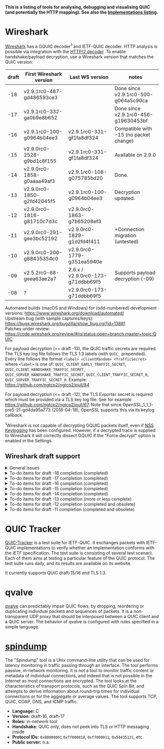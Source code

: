 
**This is a listing of tools for analysing, debugging and visualising QUIC (and potentially the HTTP mapping). See also the [Implementations listing](Implementations).**

# Wireshark
[Wireshark](https://wireshark.org/) has a GQUIC decoder<sup>1</sup> and IETF-QUIC decoder. HTTP analysis is possible via integration with the [HTTP/2 decoder](https://wiki.wireshark.org/HTTP2). To enable handshake/payload decryption, use a Wireshark version that matches the QUIC version:

 | draft | First Wireshark version | Last WS version | notes |
 | -- | -- | -- | -- |
 | -18 | v2.9.1rc0-487-gd486593ce3 | | Done since v2.9.1rc0-500-g064a5c90ca |
 | -17 | v2.9.1rc0-332-ga0b9e8b652 | | Done since v2.9.1rc0-456-g19630453bf |
 | -16 | v2.9.1rc0-100-g0964b04ee3 | v2.9.1rc0-331-gf1fa8df324 | Compatible with -15 (no packet change) |
 | -15 | v2.9.0rc0-2528-g9bd1c8f155 | v2.9.1rc0-331-gf1fa8df324 | Available on 2.9.0 |
 | -14 | v2.9.0rc0-1858-g0aaaa49af3 | v2.9.1rc0-108-g075785bd20 | Done. |
 | -13 | v2.9.0rc0-1850-g2fd42045f5 | v2.9.1rc0-100-g0964b04ee3 | Decryption updated. |
 | -12 | v2.9.0rc0-1816-g81710c7d3c | v2.9.0rc0-1863-g7b65208ef3
 | -11 | v2.9.0rc0-291-gee3bc52192 | v2.9.0rc0-1829-g1d2fd4f411 | +Connection migration (untested) |
 | -10 | v2.9.0rc0-200-g88435354c0 | v2.9.0rc0-1779-g351ea5940e
 | -09 | v2.5.2rc0-68-geea63ae2a7 | 2.6.x / v2.9.0rc0-173-g71ddbb69f5 | Supports payload decryption (-09) |
 | -08 | ? | v2.9.0rc0-173-g71ddbb69f5 |

Automated builds (macOS and Windows) for (odd-numbered) development versions: https://www.wireshark.org/download/automated/  
Upstream bug (with sample captures/keys): https://bugs.wireshark.org/bugzilla/show_bug.cgi?id=13881  
Patches under review: https://code.wireshark.org/review/#/q/status:open+branch:master+topic:QUIC

For payload decryption (>= draft -13), the QUIC traffic secrets are required. The TLS key log file follows the TLS 1.3 labels (with `QUIC_` prepended). Every line follows the format `<label> <ClientRandom> <TrafficSecret>` where `<label>` is one of:
`QUIC_CLIENT_EARLY_TRAFFIC_SECRET`, 
`QUIC_CLIENT_HANDSHAKE_TRAFFIC_SECRET`, 
`QUIC_SERVER_HANDSHAKE_TRAFFIC_SECRET`, 
`QUIC_CLIENT_TRAFFIC_SECRET_0`, 
`QUIC_SERVER_TRAFFIC_SECRET_0`. Example: https://github.com/ngtcp2/ngtcp2/pull/84

For payload decryption (<= draft -12), the TLS Exporter secret is required which must be provided via a TLS key log file. See for example https://github.com/ngtcp2/ngtcp2/pull/67. Note that since OpenSSL_1_1_1-pre5-21-gd4da95a773 (2018-04-18), OpenSSL supports this via its keylog callback.

<sup>1</sup>Wireshark is not capable of decrypting GQUIC packets itself, even if [NSS Keylogging](https://developer.mozilla.org/en-US/docs/Mozilla/Projects/NSS/Key_Log_Format) has been configured. However, if a decrypted trace is supplied to Wireshark it will correctly dissect GQUIC if the "Force decrypt" option is enabled in the Settings.

## Wireshark draft support
<details><summary>General issues</summary>

- [ ] TLS 1.3 handshake fragmentation over multiple packets.
- [ ] Key Update: verify decrypted result before switching cipher.
- [x] Connection migration: supported as of v2.9.0rc0-1879-g17bc055138 (tested with draft -14)
- [ ] Stream ID dissection (two LSB -> direction/initiator)
- [ ] Stateless reset (format changed again in draft -17) https://tools.ietf.org/html/draft-ietf-quic-transport-17#section-10.4
- [ ] ...
</details>

<details><summary>To-do items for draft -18 completion (completed)</summary>

- [x] Rename ACK Blocks to ACK Ranges, move First ACK Range field, rename ECN Section -> ECN Counters. https://code.wireshark.org/review/31688
- [x] Rename 0-RTT Protected -> 0-RTT https://code.wireshark.org/review/31685
- [x] Rename stream Final Offset -> Final Size; FINAL_OFFSET_ERROR -> FINAL_SIZE_ERROR https://code.wireshark.org/review/31687
- [x] PreferredAdress: split ipVersion/ipAddress in ipv4Address/ipv4Port/ipv6Address/ipv6Port fields. https://code.wireshark.org/review/31689
</details>

<details><summary>To-do items for draft -17 completion (completed)</summary>

- [x] Update PNE -> Header protection, update initial salt, update HKDF label. https://code.wireshark.org/review/31480
- [x] Packet number decryption fixes. https://code.wireshark.org/review/31634
- [x] Display unprotected short header bytes, fix 1RTT decryption (incl. KeyUpdate?, untested) https://code.wireshark.org/review/31637
- [x] Renumbered frames (and rename like BLOCKED -> DATA_BLOCKED, STREAM_BLOCKED -> STREAM_DATA_BLOCKED). https://code.wireshark.org/review/31405
- [x] Renumbered transport parameters (TP) and use varints, rename `initial_max_bidi_streams` -> `initial_max_streams_bidi` (likewise for `uni`). https://code.wireshark.org/review/31534
- [x] NEW_CONNECTION_ID: move Sequence(i) field before CID Length field... (revert draft-15 change!). https://code.wireshark.org/review/31405
- [x] Add Spin bit (short header) https://code.wireshark.org/review/31644
- [x] Display unprotected long header bytes. https://code.wireshark.org/review/31642
</details>

<details><summary>To-do items for draft -16 completion (completed)</summary>

- [x] Add draft-16 to quic_versions_vals https://code.wireshark.org/review/31169
</details>

<details><summary>To-do items for draft -15 completion (completed)</summary>

- [X] Merge ACK and ACK\_ECN. Renumbers ACK(0x0d) -> ACK(0x1b). (ECN is like ACK frame, but with ECN Section after it) https://code.wireshark.org/review/30420 https://code.wireshark.org/review/30491
- [X] Add 2 transport parameters: max\_ack\_delay(12) and original\_connection\_id(13) https://code.wireshark.org/review/30418
- [X] NEW_CONNECTION_ID: move Sequence(i) field after CID Length field. https://code.wireshark.org/review/30419
- [X] Add RETIRE\_CONNECTION\_ID(0x0d) type (NOTE: conflict with old ACK(0x0d)). https://code.wireshark.org/review/30492
</details>

<details><summary>To-do items for draft -14 completion (completed)</summary>

- [x] Retry Packet: completely changed. https://code.wireshark.org/review/29689
- [x] ACK\_ECN Change value (0x20) => (0x1a)  https://code.wireshark.org/review/29702
- [x] Remove error code: UNSOLICITED\_PATH\_RESPONSE https://code.wireshark.org/review/29703 
- [x] Split initial\_max\_stream\_data (0) into initial\_max\_stream\_data\_bidi\_local (0), initial\_max\_stream\_data\_bidi\_remote (10), initial\_max\_stream\_data\_uni (11) https://code.wireshark.org/review/29722
</details>

<details><summary>To-do items for draft -13 completion (more or less complete)</summary>

- [x] Long header: "Payload Length" -> "Length" (length of following PKN + payload)
- [x] Initial Packet: can now be sent by server as well, contains Token Length + Token fields following the normal long header. https://code.wireshark.org/review/29641
- [x] New transport parameter: disable\_migration (9) https://code.wireshark.org/review/29674 
- [ ] Stateless Reset packet format change (due to short header type changes)
- [x] CONNECTION\_CLOSE: gains new Frame Type (i) field. https://code.wireshark.org/review/29698 
- [x] New frame type: CRYPTO (0x18). Replaces "Stream 0" and changes how Initial Packet/Handshake are used.
  - [x] Recognize CRYPTO frame. https://code.wireshark.org/review/29642
  - [x] Process TLS handshake/alert messages using QUIC as framing and protection layer. https://code.wireshark.org/review/29677
- [x] Retry Packet: no longer carries a TLS HRR, see [4.4.2](https://tools.ietf.org/html/draft-ietf-quic-transport-13#section-4.4.2). https://code.wireshark.org/review/29687
- [x] New frame type: NEW\_TOKEN (0x19) https://code.wireshark.org/review/29699 
- [x] New frame type: ACK\_ECN (0x20) https://code.wireshark.org/review/29699 
- [x] New QUIC Frame Type Registry with IANA. Verified matching.
- [x] Renamed error: FRAME_FORMAT_ERROR -> FRAME_ENCODING_ERROR (0x7) https://code.wireshark.org/review/29700
- [x] New error type: INVALID_MIGRATION (0xC) https://code.wireshark.org/review/29700
- [ ] Changed error definition: FRAME_ERROR -> CRYPTO_ERROR (0x1XX) https://code.wireshark.org/review/29740
- [x] TLS extension number change: quic_transport_parameter(26) -> 0xffa5 https://code.wireshark.org/review/29673 
</details>

<details><summary>To-do items for draft -12 completion (completed and obsolete)</summary>

- [x] Short packet: two type bits -> reserved. https://code.wireshark.org/review/29668
- [x] Packet number encryption (starts at zero, there is no special Initial Packet Number). Replaces previous "packet number gap" approach. https://code.wireshark.org/review/29637
- [x] 7, 14, 30-bit variable length packet numbers https://code.wireshark.org/review/29637
- [x] New transport parameter: preferred\_address (4) https://code.wireshark.org/review/29671
- [ ] Improve connection migration tracking: use Server's Preferred Address
</details>

<details><summary>To-do items for draft -11 completion (completed and obsolete)</summary>

- [x] new short header flags, long header format https://code.wireshark.org/review/27009
- [x] packet coalescing. Draft -12 clarifies: applies to short packet headers too; packets (within a datagram) with different DCID than the first packet should be ignored. https://code.wireshark.org/review/29607 (framing only, decryption of multiple messages is incomplete)
- [x] storing CID for reference in short header packet https://code.wireshark.org/review/27098
- [x] update NEW_CONNECTION_ID dissection https://code.wireshark.org/review/27107
- [ ] connection tracking based on CID / connection migration
  - [x] Basic connection tracking https://code.wireshark.org/review/27068
  - [ ] Use NEW_CONNECTION_ID hint (requires user to provide EXPORTER_SECRET keys)
</details>


# QUIC Tracker
[QUIC-Tracker](https://quic-tracker.info.ucl.ac.be/) is a test suite for IETF-QUIC. It exchanges packets with IETF-QUIC implementations to verify whether an implementation conforms with the IETF specification. The test suite is consisting of several test scenarii. Each of them aims at testing a particular feature of the QUIC protocol. The test suite runs daily, and its results are available on its website.

It currently supports QUIC draft-15/16 and TLS 1.3.

# qvalve

[qvalve](https://github.com/NTAP/qvalve) can predictably impair QUIC flows, by dropping, reordering or duplicating individual packets and sequences of packets. It is a non-transparent UDP proxy that should be interposed between a QUIC client and a QUIC server.
The behavior of qvalve is configured with rules specified in a simple language. 

# [spindump](https://github.com/EricssonResearch/spindump)
The "Spindump" tool is a Unix command-line utility that can be used for latency monitoring in traffic passing through an interface. The tool performs passive, in-network monitoring. It is not a tool to monitor traffic content or metadata of individual connections, and indeed that is not possible in the Internet as most connections are encrypted. The tool looks at the characteristics of transport protocols, such as the QUIC Spin Bit, and attempts to derive information about round-trip times for individual connections or for the aggregate or average values. The tool supports TCP, QUIC, COAP, DNS, and ICMP traffic.

- **Language:** C
- **Version:** draft-16, draft-17
- **Roles:** in-network tool
- **Handshake:** QUIC only, does not peek into TLS or HTTP messaging inside
- **Protocol IDs:** `0x00000001` `0xff000010`, `0xff000011`, `0x50435131`, etc.
- **Public server:** n.a.



